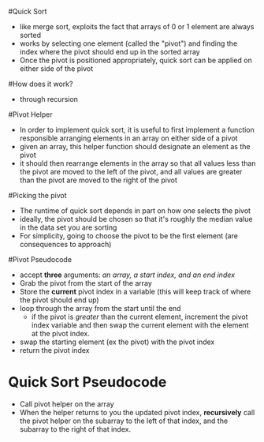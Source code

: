 #Quick Sort
- like merge sort, exploits the fact that arrays of 0 or 1 element are always sorted
- works by selecting one element (called the "pivot") and finding the index where the pivot should end up in the sorted array
- Once the pivot is positioned appropriately, quick sort can be applied on either side of the pivot


#How does it work?
- through recursion


#Pivot Helper
- In order to implement quick sort, it is useful to first implement a function responsible arranging elements in an array on either side of a pivot
- given an array, this helper function should designate an element as the pivot
- it should then rearrange elements in the array so that all values less than the pivot are moved to the left of the pivot, and all values are greater than the pivot are moved to the right of the pivot

#Picking the pivot 
- The runtime of quick sort depends in part on how one selects the pivot
- ideally, the pivot should be chosen so that it's roughly the median value in the data set you are sorting
- For simplicity, going to choose the pivot to be the first element (are consequences to approach)


#Pivot Pseudocode   
- accept **three** arguments: *an array, a start index, and an end index*
- Grab the pivot from the start of the array
- Store the **current** pivot index in a variable (this will keep track of where the pivot should end up)
- loop through the array from the start until the end
    - if the pivot is *greater* than the current element, increment the pivot index variable and then swap the current element with the element at the pivot index.
- swap the starting element (ex the pivot) with the pivot index 
- return the pivot index


# Quick Sort Pseudocode
- Call pivot helper on the array
- When the helper returns to you the updated pivot index, **recursively** call the pivot helper on the subarray to the left of that index, and the subarray to the right of that index.